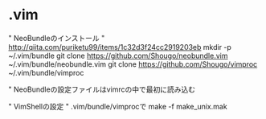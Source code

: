 .vim
====

" NeoBundleのインストール
" http://qiita.com/puriketu99/items/1c32d3f24cc2919203eb
mkdir -p ~/.vim/bundle
git clone https://github.com/Shougo/neobundle.vim ~/.vim/bundle/neobundle.vim
git clone https://github.com/Shougo/vimproc ~/.vim/bundle/vimproc

" NeoBundleの設定ファイルはvimrcの中で最初に読み込む


" VimShellの設定
" .vim/bundle/vimprocで
make -f make_unix.mak
